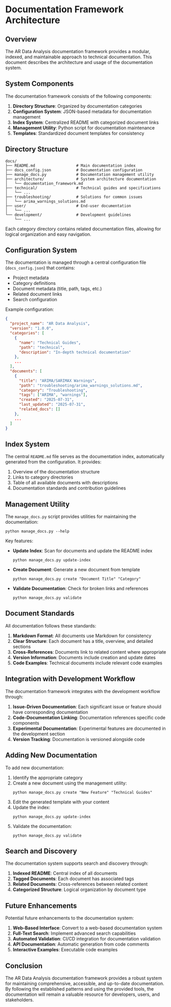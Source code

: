 # Documentation Framework Architecture

## Overview

The AR Data Analysis documentation framework provides a modular, indexed, and maintainable approach to technical documentation. This document describes the architecture and usage of the documentation system.

## System Components

The documentation framework consists of the following components:

1. **Directory Structure**: Organized by documentation categories
2. **Configuration System**: JSON-based metadata for documentation management
3. **Index System**: Centralized README with categorized document links
4. **Management Utility**: Python script for documentation maintenance
5. **Templates**: Standardized document templates for consistency

## Directory Structure

```
docs/
├── README.md                  # Main documentation index
├── docs_config.json           # Documentation configuration
├── manage_docs.py             # Documentation management utility
├── architecture/              # System architecture documentation
│   └── documentation_framework.md
├── technical/                 # Technical guides and specifications
│   └── ...
├── troubleshooting/           # Solutions for common issues
│   └── arima_warnings_solutions.md
├── user/                      # End-user documentation
│   └── ...
└── development/               # Development guidelines
    └── ...
```

Each category directory contains related documentation files, allowing for logical organization and easy navigation.

## Configuration System

The documentation is managed through a central configuration file (`docs_config.json`) that contains:

- Project metadata
- Category definitions
- Document metadata (title, path, tags, etc.)
- Related document links
- Search configuration

Example configuration:

```json
{
  "project_name": "AR Data Analysis",
  "version": "1.0.0",
  "categories": [
    {
      "name": "Technical Guides",
      "path": "technical",
      "description": "In-depth technical documentation"
    },
    ...
  ],
  "documents": [
    {
      "title": "ARIMA/SARIMAX Warnings",
      "path": "troubleshooting/arima_warnings_solutions.md",
      "category": "Troubleshooting",
      "tags": ["ARIMA", "warnings"],
      "created": "2025-07-31",
      "last_updated": "2025-07-31",
      "related_docs": []
    },
    ...
  ]
}
```

## Index System

The central `README.md` file serves as the documentation index, automatically generated from the configuration. It provides:

1. Overview of the documentation structure
2. Links to category directories
3. Table of all available documents with descriptions
4. Documentation standards and contribution guidelines

## Management Utility

The `manage_docs.py` script provides utilities for maintaining the documentation:

```
python manage_docs.py --help
```

Key features:

- **Update Index**: Scan for documents and update the README index
  ```
  python manage_docs.py update-index
  ```

- **Create Document**: Generate a new document from template
  ```
  python manage_docs.py create "Document Title" "Category"
  ```

- **Validate Documentation**: Check for broken links and references
  ```
  python manage_docs.py validate
  ```

## Document Standards

All documentation follows these standards:

1. **Markdown Format**: All documents use Markdown for consistency
2. **Clear Structure**: Each document has a title, overview, and detailed sections
3. **Cross-References**: Documents link to related content where appropriate
4. **Version Information**: Documents include creation and update dates
5. **Code Examples**: Technical documents include relevant code examples

## Integration with Development Workflow

The documentation framework integrates with the development workflow through:

1. **Issue-Driven Documentation**: Each significant issue or feature should have corresponding documentation
2. **Code-Documentation Linking**: Documentation references specific code components
3. **Experimental Documentation**: Experimental features are documented in the development section
4. **Version Tracking**: Documentation is versioned alongside code

## Adding New Documentation

To add new documentation:

1. Identify the appropriate category
2. Create a new document using the management utility:
   ```
   python manage_docs.py create "New Feature" "Technical Guides"
   ```
3. Edit the generated template with your content
4. Update the index:
   ```
   python manage_docs.py update-index
   ```
5. Validate the documentation:
   ```
   python manage_docs.py validate
   ```

## Search and Discovery

The documentation system supports search and discovery through:

1. **Indexed README**: Central index of all documents
2. **Tagged Documents**: Each document has associated tags
3. **Related Documents**: Cross-references between related content
4. **Categorized Structure**: Logical organization by document type

## Future Enhancements

Potential future enhancements to the documentation system:

1. **Web-Based Interface**: Convert to a web-based documentation system
2. **Full-Text Search**: Implement advanced search capabilities
3. **Automated Validation**: CI/CD integration for documentation validation
4. **API Documentation**: Automatic generation from code comments
5. **Interactive Examples**: Executable code examples

## Conclusion

The AR Data Analysis documentation framework provides a robust system for maintaining comprehensive, accessible, and up-to-date documentation. By following the established patterns and using the provided tools, the documentation will remain a valuable resource for developers, users, and stakeholders.
